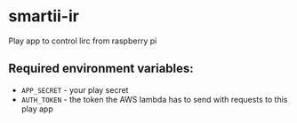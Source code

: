 # smartii-ir
Play app to control lirc from raspberry pi


## Required environment variables:
* `APP_SECRET` - your play secret
* `AUTH_TOKEN` - the token the AWS lambda has to send with requests to this play app
